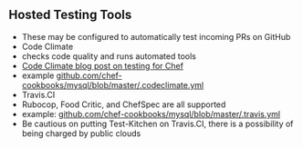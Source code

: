 ## Hosted Testing Tools
* These may be configured to automatically test incoming PRs on GitHub
* Code Climate
 * checks code quality and runs automated tools
 * [Code Climate blog post on testing for Chef](https://codeclimate.com/changelog/56030367e30ba04323004eea)
 * example [github.com/chef-cookbooks/mysql/blob/master/.codeclimate.yml](https://github.com/chef-cookbooks/mysql/blob/master/.codeclimate.yml)
* Travis.CI
 * Rubocop, Food Critic, and ChefSpec are all supported
 * example: [github.com/chef-cookbooks/mysql/blob/master/.travis.yml](https://github.com/chef-cookbooks/mysql/blob/master/.travis.yml)
 * Be cautious on putting Test-Kitchen on Travis.CI, there is a possibility of being charged by public clouds
